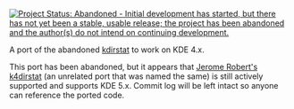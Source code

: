 [![Project Status: Abandoned - Initial development has started, but there has not yet been a stable, usable release; the project has been abandoned and the author(s) do not intend on continuing development.](http://www.repostatus.org/badges/latest/abandoned.svg)](http://www.repostatus.org/#abandoned)

A port of the abandoned [kdirstat](http://kdirstat.sourceforge.net/) to work on KDE 4.x.

This port has been abandoned, but it appears that [Jerome Robert's k4dirstat](https://bitbucket.org/jeromerobert/k4dirstat/wiki/Home) (an unrelated port that was named the same) is still actively supported and supports KDE 5.x. Commit log will be left intact so anyone can reference the ported code.
